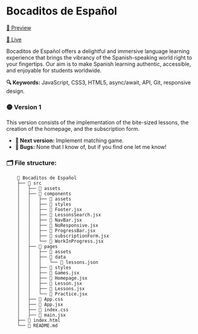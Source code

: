 # Bocaditos de Español

[🎥 Preview](https://www.loom.com/share/4bec32fd2b7f4d59a1d5dd370d7a480f?sid=9db58f7f-63ce-40fa-837c-393b9edf639e)

[🚀 Live](https://www.bocaditosespanol.com/)

Bocaditos de Español offers a delightful and immersive language learning experience that brings the vibrancy of the Spanish-speaking world right to your fingertips. Our aim is to make Spanish learning authentic, accessible, and enjoyable for students worldwide.

**🔍 Keywords:** JavaScript, CSS3, HTML5, async/await, API, Git, responsive design.

### 🟡 Version 1

This version consists of the implementation of the bite-sized lessons, the creation of the homepage, and the subscription form.

- **🌱 Next version:** Implement matching game.
- **👾 Bugs:** None that I know of, but if you find one let me know!

### 🗂️ File structure:

    	📗 Bocaditos de Español
    	├── 📂 src
    	│   ├── 📂 assets
    	│   ├── 📂 components
    	│   │   ├── 📂 assets
    	│   │   ├── 📂 styles
    	│   │   ├── 💙 Footer.jsx
    	│   │   ├── 💙 LessonsSearch.jsx
    	│   │   ├── 💙 NavBar.jsx
    	│   │   ├── 💙 NoResponsive.jsx
    	│   │   ├── 💙 ProgressBar.jsx
    	│   │   ├── 💙 subscriptionForm.jsx
    	│   │   └── 💙 WorkInProgress.jsx
    	│   ├── 📂 pages
    	│   │   ├── 📂 assets
    	│   │   ├── 📂 data
    	│   │   │   └── 📜 lessons.json
    	│   │   ├── 📂 styles
    	│   │   ├── 💙 Games.jsx
    	│   │   ├── 💙 Homepage.jsx
    	│   │   ├── 💙 Lesson.jsx
    	│   │   ├── 💙 Lessons.jsx
    	│   │   └── 💙 Practice.jsx
    	│   ├── 🎨 App.css
    	│   ├── 💙 App.jsx
    	│   ├── 🎨 index.css
    	│   ├── 💙 main.jsx
    	├── 📄 index.html
    	└── 📖 README.md
